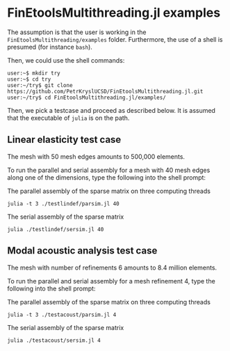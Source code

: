 # FinEtoolsMultithreading.jl examples

The assumption is that the user is working in the `FinEtoolsMultithreading/examples` folder.
Furthermore, the use of a shell is presumed (for instance `bash`).

Then, we could use the shell commands:

```
user:~$ mkdir try
user:~$ cd try
user:~/try$ git clone https://github.com/PetrKryslUCSD/FinEtoolsMultithreading.jl.git
user:~/try$ cd FinEtoolsMultithreading.jl/examples/
```

Then, we pick a testcase and proceed as described below. It is assumed that the executable of `julia` is on the path.

## Linear elasticity test case

The mesh with 50 mesh edges amounts to 500,000 elements. 

To run the parallel and serial assembly for a mesh with 40 mesh edges along one
of the dimensions, type the following into the shell prompt:

The parallel assembly of the sparse matrix on three computing threads
```
julia -t 3 ./testlindef/parsim.jl 40 
```

The serial assembly of the sparse matrix 
```
julia ./testlindef/sersim.jl 40 
```


## Modal acoustic analysis test case

The mesh with number of refinements 6 amounts to 8.4 million elements. 

To run the parallel and serial assembly for a mesh refinement 4, type the following into the shell prompt:

The parallel assembly of the sparse matrix on three computing threads
```
julia -t 3 ./testacoust/parsim.jl 4
```

The serial assembly of the sparse matrix 
```
julia ./testacoust/sersim.jl 4
```
